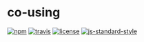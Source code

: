 # co-using
[![npm][npm-image]][npm-url]
[![travis][travis-image]][travis-url]
[![license][license-image]][license-url]
[![js-standard-style][standard-image]][standard-url]

[travis-image]: https://img.shields.io/travis/jlarsson/co-using.svg?style=flat
[travis-url]: https://travis-ci.org/jlarsson/co-using
[npm-image]: https://img.shields.io/npm/v/co-using.svg?style=flat
[npm-url]: https://npmjs.org/package/co-using
[license-image]: https://img.shields.io/npm/l/co-using.svg?style=flat
[license-url]: LICENSE.md
[standard-image]: https://img.shields.io/badge/code%20style-standard-brightgreen.svg?style=flat
[standard-url]: https://github.com/feross/standard
